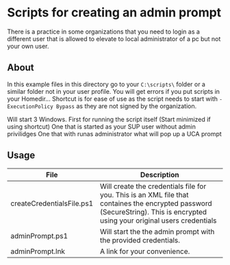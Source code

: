 # Scripts for creating an admin prompt
There is a practice in some organizations that you need to login as a different user that is allowed to elevate to local administrator of a pc but not your own user.

## About
In this example files in this directory go to your `C:\scripts\` folder or a similar folder not in your user profile. You will get errors if you put scripts in your Homedir...
Shortcut is for ease of use as the script needs to start with `-ExecutionPolicy Bypass` as they are not signed by the organization.

Will start 3 Windows.
First for running the script itself (Start minimized if using shortcut)
One that is started as your SUP user without admin privilidges
One that with runas administrator what will pop up a UCA prompt

## Usage
|File | Description
|---|---|
|createCredentialsFile.ps1 | Will create the credentials file for you. This is an XML file that containes the encrypted password (SecureString). This is encrypted using your original users credentials |
|adminPrompt.ps1 | Will start the the admin prompt with the provided credentials. |
|adminPrompt.lnk | A link for your convenience. |